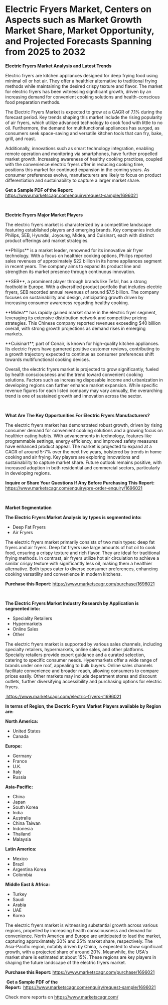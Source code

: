 <p><h1>Electric Fryers Market, Centers on Aspects such as Market Growth Market Share, Market Opportunity, and Projected Forecasts Spanning from 2025 to 2032</h1></p><p><strong>Electric Fryers Market Analysis and Latest Trends</strong></p>
<p><p>Electric fryers are kitchen appliances designed for deep frying food using minimal oil or hot air. They offer a healthier alternative to traditional frying methods while maintaining the desired crispy texture and flavor. The market for electric fryers has been witnessing significant growth, driven by an increasing demand for convenient cooking solutions and health-conscious food preparation methods. </p><p>The Electric Fryers Market is expected to grow at a CAGR of 7.1% during the forecast period. Key trends shaping this market include the rising popularity of air fryers, which utilize advanced technology to cook food with little to no oil. Furthermore, the demand for multifunctional appliances has surged, as consumers seek space-saving and versatile kitchen tools that can fry, bake, grill, and roast. </p><p>Additionally, innovations such as smart technology integration, enabling remote operation and monitoring via smartphones, have further propelled market growth. Increasing awareness of healthy cooking practices, coupled with the convenience electric fryers offer in reducing cooking time, positions this market for continued expansion in the coming years. As consumer preferences evolve, manufacturers are likely to focus on product differentiation and sustainability to capture a larger market share.</p></p>
<p><strong>Get a Sample PDF of the Report:&nbsp;</strong> <a href="https://www.marketscagr.com/enquiry/request-sample/1696021?utm_campaign=2292&utm_medium=2&utm_source=Github&utm_content=ia&utm_term=23022025&utm_id=electric-fryers">https://www.marketscagr.com/enquiry/request-sample/1696021</a></p>
<p>&nbsp;</p>
<p><strong>Electric Fryers Major Market Players</strong></p>
<p><p>The electric fryers market is characterized by a competitive landscape featuring established players and emerging brands. Key companies include Philips, SEB, Hyundai, Joyoung, Midea, and Cuisinart, each with distinct product offerings and market strategies.</p><p>**Philips** is a market leader, renowned for its innovative air fryer technology. With a focus on healthier cooking options, Philips reported sales revenues of approximately $22 billion in its home appliances segment in recent years. The company aims to expand its product line and strengthen its market presence through continuous innovation.</p><p>**SEB**, a prominent player through brands like Tefal, has a strong foothold in Europe. With a diversified product portfolio that includes electric fryers, SEB recorded annual revenues of around $7.5 billion. The company focuses on sustainability and design, anticipating growth driven by increasing consumer awareness regarding healthy cooking.</p><p>**Midea** has rapidly gained market share in the electric fryer segment, leveraging its extensive distribution network and competitive pricing strategies. This Chinese company reported revenues exceeding $40 billion overall, with strong growth projections as demand rises in emerging markets. </p><p>**Cuisinart**, part of Conair, is known for high-quality kitchen appliances. Its electric fryers have garnered positive customer reviews, contributing to a growth trajectory expected to continue as consumer preferences shift towards multifunctional cooking devices.</p><p>Overall, the electric fryers market is projected to grow significantly, fueled by health consciousness and the trend toward convenient cooking solutions. Factors such as increasing disposable income and urbanization in developing regions can further enhance market expansion. While specific revenue figures for each listed company may vary annually, the overarching trend is one of sustained growth and innovation across the sector.</p></p>
<p>&nbsp;</p>
<p><strong>What Are The Key Opportunities For Electric Fryers Manufacturers?</strong></p>
<p><p>The electric fryers market has demonstrated robust growth, driven by rising consumer demand for convenient cooking solutions and a growing focus on healthier eating habits. With advancements in technology, features like programmable settings, energy efficiency, and improved safety measures have enhanced product appeal. The market is projected to expand at a CAGR of around 5-7% over the next five years, bolstered by trends in home cooking and air frying. Key players are exploring innovations and sustainability to capture market share. Future outlook remains positive, with increased adoption in both residential and commercial sectors, particularly in developing regions.</p></p>
<p><strong>Inquire or Share Your Questions If Any Before Purchasing This Report:</strong> <a href="https://www.marketscagr.com/enquiry/pre-order-enquiry/1696021?utm_campaign=2292&utm_medium=2&utm_source=Github&utm_content=ia&utm_term=23022025&utm_id=electric-fryers">https://www.marketscagr.com/enquiry/pre-order-enquiry/1696021</a></p>
<p>&nbsp;</p>
<p><strong>Market Segmentation</strong></p>
<p><strong>The Electric Fryers Market Analysis by types is segmented into:</strong></p>
<p><ul><li>Deep Fat Fryers</li><li>Air Fryers</li></ul></p>
<p><p>The electric fryers market primarily consists of two main types: deep fat fryers and air fryers. Deep fat fryers use large amounts of hot oil to cook food, ensuring a crispy texture and rich flavor. They are ideal for traditional frying methods. In contrast, air fryers utilize hot air circulation to achieve a similar crispy texture with significantly less oil, making them a healthier alternative. Both types cater to diverse consumer preferences, enhancing cooking versatility and convenience in modern kitchens.</p></p>
<p><strong>Purchase this Report:&nbsp;</strong><a href="https://www.marketscagr.com/purchase/1696021?utm_campaign=2292&utm_medium=2&utm_source=Github&utm_content=ia&utm_term=23022025&utm_id=electric-fryers">https://www.marketscagr.com/purchase/1696021</a></p>
<p>&nbsp;</p>
<p><strong>The Electric Fryers Market Industry Research by Application is segmented into:</strong></p>
<p><ul><li>Speciality Retailers</li><li>Hypermarkets</li><li>Online Sales</li><li>Other</li></ul></p>
<p><p>The electric fryers market is supported by various sales channels, including specialty retailers, hypermarkets, online sales, and other platforms. Specialty retailers provide expert guidance and a curated selection, catering to specific consumer needs. Hypermarkets offer a wide range of brands under one roof, appealing to bulk buyers. Online sales channels facilitate convenience and broader reach, allowing consumers to compare prices easily. Other markets may include department stores and discount outlets, further diversifying accessibility and purchasing options for electric fryers.</p></p>
<p><a href="https://www.marketscagr.com/electric-fryers-r1696021?utm_campaign=2292&utm_medium=2&utm_source=Github&utm_content=ia&utm_term=23022025&utm_id=electric-fryers">&nbsp;https://www.marketscagr.com/electric-fryers-r1696021</a></p>
<p><strong>In terms of Region, the Electric Fryers Market Players available by Region are:</strong></p>
<p>
    <p> <strong> North America: </strong>
        <ul>
            <li>United States</li>
            <li>Canada</li>
        </ul>
        </p> 
    <p> <strong> Europe: </strong>
        <ul>
            <li>Germany</li>
            <li>France</li>
            <li>U.K.</li>
            <li>Italy</li>
            <li>Russia</li>
        </ul>
        </p> 
    <p> <strong> Asia-Pacific: </strong>
        <ul>
            <li>China</li>
            <li>Japan</li>
            <li>South Korea</li>
            <li>India</li>
            <li>Australia</li>
            <li>China Taiwan</li>
            <li>Indonesia</li>
            <li>Thailand</li>
            <li>Malaysia</li>
        </ul>
        </p> 
    <p> <strong> Latin America: </strong>
        <ul>
            <li>Mexico</li>
            <li>Brazil</li>
            <li>Argentina Korea</li>
            <li>Colombia</li>
        </ul>
        </p> 
    <p> <strong> Middle East & Africa: </strong>
        <ul>
            <li>Turkey</li>
            <li>Saudi</li>
            <li>Arabia</li>
            <li>UAE</li>
            <li>Korea</li>
        </ul>
    </p>
    </p>
<p><p>The electric fryers market is witnessing substantial growth across various regions, propelled by increasing health consciousness and demand for convenience. North America and Europe are anticipated to lead the market, capturing approximately 30% and 25% market share, respectively. The Asia-Pacific region, notably driven by China, is expected to show significant growth, with a projected share of around 20%. Meanwhile, the USA's market share is estimated at about 15%. These regions are key players in shaping the future landscape of the electric fryers market.</p></p>
<p><strong>Purchase this Report: </strong><a href="https://www.marketscagr.com/purchase/1696021?utm_campaign=2292&utm_medium=2&utm_source=Github&utm_content=ia&utm_term=23022025&utm_id=electric-fryers">https://www.marketscagr.com/purchase/1696021</a></p>
<p>&nbsp;<strong>Get a Sample PDF of the Report:&nbsp;&nbsp;</strong><a href="https://www.marketscagr.com/enquiry/request-sample/1696021?utm_campaign=2292&utm_medium=2&utm_source=Github&utm_content=ia&utm_term=23022025&utm_id=electric-fryers">https://www.marketscagr.com/enquiry/request-sample/1696021</a></p>
<p><strong></strong></p>
<p>Check more reports on <a href="https://www.marketscagr.com/?utm_campaign=2292&utm_medium=2&utm_source=Github&utm_content=ia&utm_term=23022025&utm_id=electric-fryers">https://www.marketscagr.com/</a></p>
